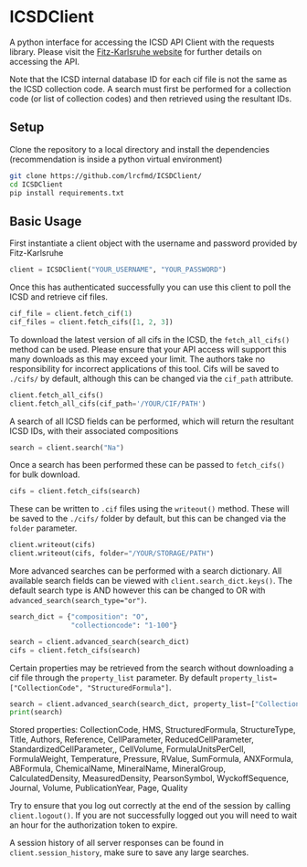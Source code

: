 # ICSDClient
A python interface for accessing the ICSD API Client with the requests library. Please visit the [Fitz-Karlsruhe website](https://icsd.fiz-karlsruhe.de/index.xhtml) for further details on accessing the API. 

Note that the ICSD internal database ID for each cif file is not the same as the ICSD collection code. A search must first be performed for a collection code (or list of collection codes) and then retrieved using the resultant IDs.

## Setup

Clone the repository to a local directory and install the dependencies (recommendation is inside a python virtual environment)

```bash
git clone https://github.com/lrcfmd/ICSDClient/
cd ICSDClient
pip install requirements.txt
```

## Basic Usage 

First instantiate a client object with the username and password provided by Fitz-Karlsruhe

```python
client = ICSDClient("YOUR_USERNAME", "YOUR_PASSWORD")
```

Once this has authenticated successfully you can use this client to poll the ICSD and retrieve cif files. 

```python
cif_file = client.fetch_cif(1)
cif_files = client.fetch_cifs([1, 2, 3])
```

To download the latest version of all cifs in the ICSD, the `fetch_all_cifs()` method can be used. Please ensure that your API access will support this many downloads as this may exceed your limit. The authors take no responsibility for incorrect applications of this tool. Cifs will be saved to `./cifs/` by default, although this can be changed via the `cif_path` attribute.

```python
client.fetch_all_cifs()
client.fetch_all_cifs(cif_path='/YOUR/CIF/PATH')
```

A search of all ICSD fields can be performed, which will return the resultant ICSD IDs, with their associated compositions

```python
search = client.search("Na")
```

Once a search has been performed these can be passed to `fetch_cifs()` for bulk download.

```python
cifs = client.fetch_cifs(search)
```

These can be written to `.cif` files using the `writeout()` method. These will be saved to the `./cifs/` folder by default, but this can be changed via the `folder` parameter.

```python
client.writeout(cifs)
client.writeout(cifs, folder="/YOUR/STORAGE/PATH")
```

More advanced searches can be performed with a search dictionary. All available search fields can be viewed with `client.search_dict.keys()`. The default search type is AND however this can be changed to OR with `advanced_search(search_type="or")`. 

```python
search_dict = {"composition": "O",
               "collectioncode": "1-100"}

search = client.advanced_search(search_dict)
cifs = client.fetch_cifs(search)
```

Certain properties may be retrieved from the search without downloading a cif file through the `property_list` parameter. By default `property_list=["CollectionCode", "StructuredFormula"]`.

```python
search = client.advanced_search(search_dict, property_list=["CollectionCode", "StructuredFormula", "HMS", "CalculatedDensity"])
print(search)
```

Stored properties: CollectionCode, HMS, StructuredFormula, StructureType, Title, Authors, Reference, CellParameter, ReducedCellParameter, StandardizedCellParameter,, CellVolume, FormulaUnitsPerCell, FormulaWeight, Temperature, Pressure, RValue, SumFormula, ANXFormula, ABFormula, ChemicalName, MineralName, MineralGroup, CalculatedDensity, MeasuredDensity, PearsonSymbol, WyckoffSequence, Journal, Volume, PublicationYear, Page, Quality

Try to ensure that you log out correctly at the end of the session by calling `client.logout()`. If you are not successfully logged out you will need to wait an hour for the authorization token to expire.

A session history of all server responses can be found in `client.session_history`, make sure to save any large searches.
